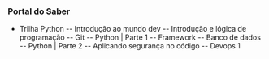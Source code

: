 ### Portal do Saber

- Trilha Python
-- Introdução ao mundo dev
-- Introdução e lógica de programação
-- Git
-- Python | Parte 1
-- Framework
-- Banco de dados
-- Python | Parte 2
-- Aplicando segurança no código
-- Devops 1